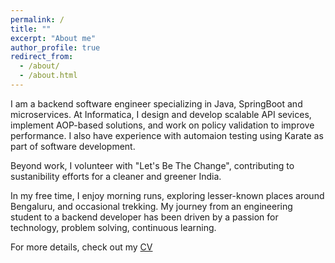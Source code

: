```yaml
---
permalink: /
title: ""
excerpt: "About me"
author_profile: true
redirect_from: 
  - /about/
  - /about.html
---
```


I am a backend software engineer specializing in Java, SpringBoot and microservices. At Informatica, I design and develop scalable API sevices, implement AOP-based solutions, and work on policy validation to improve performance. I also have experience with automaion testing using Karate as part of software development.

Beyond work, I volunteer with "Let's Be The Change", contributing to sustanibility efforts for a cleaner and greener India.

In my free time, I enjoy morning runs, exploring lesser-known places around Bengaluru, and occasional trekking. My journey from an engineering student to a backend developer has been driven by a passion for technology, problem solving, continuous learning.

For more details, check out my [CV](/files/Resume_Vishal.pdf) 

<!-- I am an engineering student who possesses a strong passion for emerging technologies, such as machine learning and IoT. With a solid foundation in programming and database management, I strive to stay updated with the latest advancements in the field.

Beyond my technical skills, I have also cultivated a diverse set of interests and experiences. I have actively engaged in sports and arts, which have not only provided me with enjoyable pastimes but also honed my interpersonal skills and ability to work collaboratively in a team setting.

As an individual, I am known for my organization and reliability. I have successfully managed multiple priorities, demonstrating my adaptness at balancing various responsibilities with a positive attitude. Moreover, I possess a strong drive to achieve team goals, willingly taking on additional responsibilities when necessary.

I am eager to contribute my skills and knowledge to a dynamic organization that values innovation and encourages professional growth. I am excited about the opportunity to connect with like-minded individuals in the industry and collaborate on projects that push the boundaries of technology. -->

<!-- If you are interested in discussing potential collaborations or would like to learn more about my experiences, please feel free to reach out. I am always open to new opportunities and connections. -->
